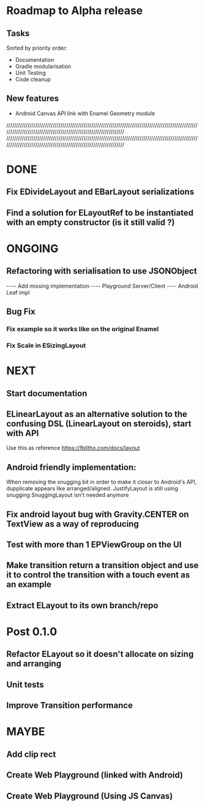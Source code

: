 # Roadmap to Alpha release

## Tasks
Sorted by priority order:
- Documentation
- Gradle modularisation
- Unit Testing
- Code cleanup


## New features
- Android Canvas API link with Enamel Geometry module


////////////////////////////////////////////////////////////////////////////////////////////////////////////////////////////////////////////////////////////////
////////////////////////////////////////////////////////////////////////////////////////////////////////////////////////////////////////////////////////////////

# DONE
## Fix EDivideLayout and EBarLayout serializations
## Find a solution for ELayoutRef to be instantiated with an empty constructor (is it still valid ?)

# ONGOING
## Refactoring with serialisation to use JSONObject
---- Add missing implementation
---- Playground Server/Client
---- Android Leaf impl

## Bug Fix
### Fix example so it works like on the original Enamel 
### Fix Scale in ESizingLayout 


# NEXT
## Start documentation

## ELinearLayout as an alternative solution to the confusing DSL (LinearLayout on steroids), start with API 
Use this as reference https://fblitho.com/docs/layout

## Android friendly implementation:
When removing the snugging bit in order to make it closer to Android's API, dupplicate appears like arranged/aligned.
JustifyLayout is still using snugging
SnuggingLayout isn't needed anymore

## Fix android layout bug with Gravity.CENTER on TextView as a way of reproducing
## Test with more than 1 EPViewGroup on the UI
## Make transition return a transition object and use it to control the transition with a touch event as an example

## Extract ELayout to its own branch/repo 

# Post 0.1.0
## Refactor ELayout so it doesn't allocate on sizing and arranging 
## Unit tests 
## Improve Transition performance 
 

# MAYBE
## Add clip rect
## Create Web Playground (linked with Android)
## Create Web Playground (Using JS Canvas)



